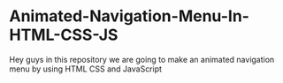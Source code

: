 # Animated-Navigation-Menu-In-HTML-CSS-JS
Hey guys in this repository we are going to make an animated navigation menu by using HTML CSS and JavaScript
